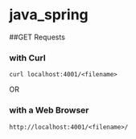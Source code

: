 # java_spring

##GET Requests

### with Curl
```
curl localhost:4001/<filename>
```
OR

### with a Web Browser
```
http://localhost:4001/<filename>/
```
